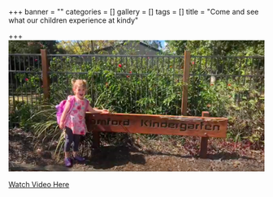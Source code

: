 +++
banner = ""
categories = []
gallery = []
tags = []
title = "Come and see what our children experience at kindy"

+++
![](/uploads/2021/03/03/come-and-see-banner.png)               

<a href="https://drive.google.com/file/d/1FRfX1hKV83QS-stYSxzGKnDHAvzIu6Tn/view?usp=sharing"> Watch Video Here</a>